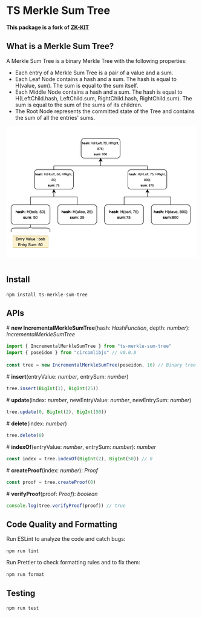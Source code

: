 # TS Merkle Sum Tree

**This package is a fork of [ZK-KIT](https://github.com/privacy-scaling-explorations/zk-kit)**

## What is a Merkle Sum Tree?

A Merkle Sum Tree is a binary Merkle Tree with the following properties:

- Each entry of a Merkle Sum Tree is a pair of a value and a sum. 
- Each Leaf Node contains a hash and a sum. The hash is equal to H(value, sum). The sum is equal to the sum itself.
- Each Middle Node contains a hash and a sum. The hash is equal to H(LeftChild.hash, LeftChild.sum, RightChild.hash, RightChild.sum). The sum is equal to the sum of the sums of its children.
- The Root Node represents the committed state of the Tree and contains the sum of all the entries' sums.

<div align="center">
<img src="./imgs/mst.png" width="600" align="center" />
</div>
<br>

## Install 

```npm install ts-merkle-sum-tree``` 

## APIs

\# **new IncrementalMerkleSumTree**(hash: _HashFunction_, depth: _number_): _IncrementalMerkleSumTree_

```typescript
import { IncrementalMerkleSumTree } from "ts-merkle-sum-tree"
import { poseidon } from "circomlibjs" // v0.0.8

const tree = new IncrementalMerkleSumTree(poseidon, 16) // Binary tree with 16 levels and poseidon hash function
```

\# **insert**(entryValue: _number_, entrySum: _number_)

```typescript
tree.insert(BigInt(1), BigInt(25))
```

\# **update**(index: _number_, newEntryValue: _number_, newEntrySum: _number_)

```typescript
tree.update(0, BigInt(2), BigInt(50))
```

\# **delete**(index: _number_)

```typescript
tree.delete(0)
```

\# **indexOf**(entryValue: _number_, entrySum: _number_): _number_

```typescript
const index = tree.indexOf(BigInt(2), BigInt(50)) // 0
```

\# **createProof**(index: _number_): _Proof_

```typescript
const proof = tree.createProof(0)
```

\# **verifyProof**(proof: _Proof_): _boolean_

```typescript
console.log(tree.verifyProof(proof)) // true
```

## Code Quality and Formatting

Run ESLint to analyze the code and catch bugs:

```npm run lint```

Run Prettier to check formatting rules and to fix them:

```npm run format```

## Testing

```npm run test```

